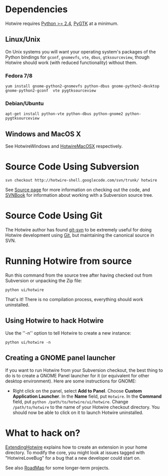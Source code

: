 # Dependencies #

Hotwire requires [Python >= 2.4](http://python.org), [PyGTK](http://pygtk.org) at a minimum.

## Linux/Unix ##
On Unix systems you will want your operating system's packages of the Python bindings for `gconf`, `gnomevfs`, `vte`, `dbus`, `gtksourceview`, though Hotwire should work (with reduced functionality) without them.

### Fedora 7/8 ###
```
yum install gnome-python2-gnomevfs python-dbus gnome-python2-desktop gnome-python2-gconf  vte pygtksourceview
```

### Debian/Ubuntu ###

```
apt-get install python-vte python-dbus python-gnome2 python-pygtksourceview
```

## Windows and MacOS X ##

See HotwireWindows and [HotwireMacOSX](HotwireMacOSX.md) respectively.

# Source Code Using Subversion #

```
svn checkout http://hotwire-shell.googlecode.com/svn/trunk/ hotwire
```

See [Source page](http://code.google.com/p/hotwire-shell/source) for more information on checking out the code, and [SVNBook](http://svnbook.red-bean.com/en/1.1/ch03s05.html) for information about working with a Subversion source tree.

# Source Code Using Git #

The Hotwire author has found [git-svn](http://www.kernel.org/pub/software/scm/git/docs/git-svn.html) to be extremely useful for doing Hotwire development using [Git](http://git.or.cz/), but maintaining the canonical source in SVN.

# Running Hotwire from source #

Run this command from the source tree after having checked out from Subversion or unpacking the Zip file:

```
python ui/hotwire
```

That's it!  There is no compilation process, everything should work uninstalled.

## Using Hotwire to hack Hotwire ##

Use the ''-n'' option to tell Hotwire to create a new instance:

```
python ui/hotwire -n
```

## Creating a GNOME panel launcher ##

If you want to run Hotwire from your Subversion checkout, the best thing to do is to create a GNOME Panel launcher for it (or equivalent for other desktop environment).  Here are some instructions for GNOME:

  * Right click on the panel, select **Add to Panel**.  Choose **Custom Application Launcher**.  In the **Name** field, put `Hotwire`.  In the **Command** field, put `python /path/to/hotwire/ui/hotwire`.  Change `/path/to/hotwire` to the name of your Hotwire checkout directory.  You should now be able to click on it to launch Hotwire uninstalled.

# What to hack on? #

[ExtendingHotwire](ExtendingHotwire.md) explains how to create an extension in your home directory.  To modify the core, you might look at issues tagged with "HotwireLoveBug" for a bug that a new developer could start on.

See also [RoadMap](RoadMap.md) for some longer-term projects.